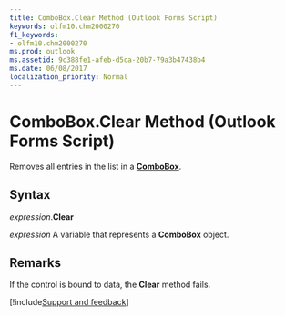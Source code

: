 ```yaml
---
title: ComboBox.Clear Method (Outlook Forms Script)
keywords: olfm10.chm2000270
f1_keywords:
- olfm10.chm2000270
ms.prod: outlook
ms.assetid: 9c388fe1-afeb-d5ca-20b7-79a3b47438b4
ms.date: 06/08/2017
localization_priority: Normal
---
```



# ComboBox.Clear Method (Outlook Forms Script)

Removes all entries in the list in a **[ComboBox](Outlook.combobox.md)**.


## Syntax

_expression_.**Clear**

_expression_ A variable that represents a **ComboBox** object.


## Remarks

If the control is bound to data, the  **Clear** method fails.

[!include[Support and feedback](~/includes/feedback-boilerplate.md)]
